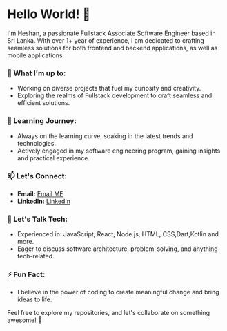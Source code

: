 # Hello World! 👋

I'm Heshan, a passionate Fullstack Associate Software Engineer based in Sri Lanka. With over 1+ year of experience, I am dedicated to crafting seamless solutions for both frontend and backend applications, as well as mobile applications.

### 🔭 What I'm up to:
- Working on diverse projects that fuel my curiosity and creativity.
- Exploring the realms of Fullstack development to craft seamless and efficient solutions.

### 🌱 Learning Journey:
- Always on the learning curve, soaking in the latest trends and technologies.
- Actively engaged in my software engineering program, gaining insights and practical experience.

### 📫 Let's Connect:
- **Email:** [Email ME](mailto:mheshan27@gmail.com)
- **LinkedIn:** [LinkedIn](https://www.linkedin.com/in/heshanmadhuranga/)

### 💬 Let's Talk Tech:
- Experienced in: JavaScript, React, Node.js, HTML, CSS,Dart,Kotlin and more.
- Eager to discuss software architecture, problem-solving, and anything tech-related.

### ⚡ Fun Fact:
- I believe in the power of coding to create meaningful change and bring ideas to life.

Feel free to explore my repositories, and let's collaborate on something awesome! 🚀
